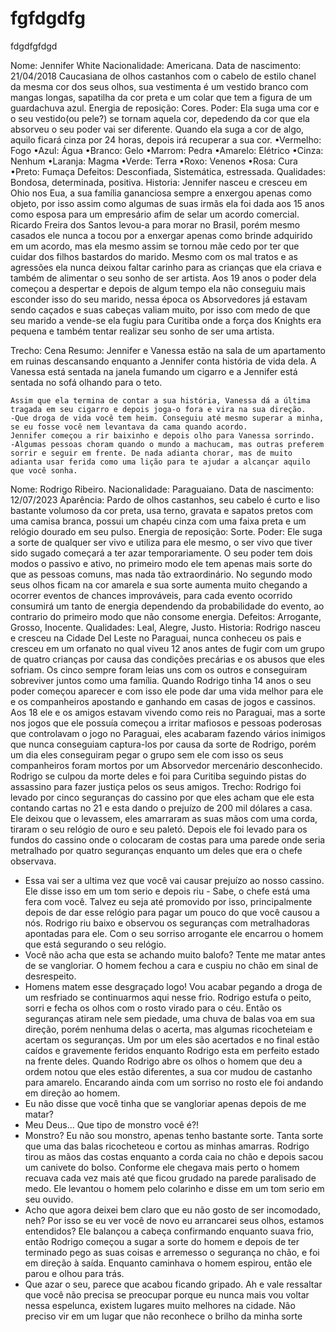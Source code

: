 # fgfdgdfg
fdgdfgfdgd

Nome: Jennifer White
Nacionalidade: Americana.
Data de nascimento: 21/04/2018
Caucasiana de olhos castanhos com o cabelo de estilo chanel da mesma cor dos seus olhos, sua vestimenta é um vestido branco com mangas longas, sapatilha da cor preta e um colar que tem a figura de um guardachuva azul.
Energia de reposição: Cores.
Poder: Ela suga uma cor e o seu vestido(ou pele?) se tornam aquela cor, depedendo da cor que ela absorveu o seu poder vai ser diferente. Quando ela suga a cor de algo, aquilo ficará cinza por 24 horas, depois irá recuperar a sua cor.
	•Vermelho: Fogo
	•Azul: Água
	•Branco: Gelo
	•Marrom: Pedra
	•Amarelo: Elétrico
	•Cinza: Nenhum
	•Laranja: Magma
	•Verde: Terra
	•Roxo: Venenos
	•Rosa: Cura
	•Preto: Fumaça
Defeitos: Desconfiada, Sistemática, estressada.
Qualidades: Bondosa, determinada, positiva.
Historia:     Jennifer nasceu e cresceu em Ohio nos Eua, a sua família gananciosa sempre a enxergou apenas como objeto, por isso assim como algumas de suas irmãs ela foi dada aos 15 anos como esposa para um empresário afim de selar um acordo comercial. Ricardo Freira dos Santos levou-a para morar no Brasil, porém mesmo casados ele nunca a tocou por a enxergar apenas como brinde adquirido em um acordo, mas ela mesmo assim se tornou mãe cedo por ter que cuidar dos filhos bastardos do marido. Mesmo com os mal tratos e as agressões ela nunca deixou faltar carinho para as crianças que ela criava e também de alimentar o seu sonho de ser artista. Aos 19 anos o poder dela começou a despertar e depois de algum tempo ela não conseguiu mais esconder isso do seu marido, nessa época os Absorvedores já estavam sendo caçados e suas cabeças valiam muito, por isso com medo de que seu marido a vende-se ela fugiu para Curitiba onde a força dos Knights era pequena e também tentar realizar seu sonho de ser uma artista.

Trecho:
	Cena Resumo: Jennifer e Vanessa estão na sala de um apartamento em ruinas descansando enquanto a Jennifer conta história de vida dela. A Vanessa está sentada na janela fumando um cigarro e a Jennifer está sentada no sofá olhando para o teto.

	Assim que ela termina de contar a sua história, Vanessa dá a última tragada em seu cigarro e depois joga-o fora e vira na sua direção.
	-Que droga de vida você tem heim. Conseguiu até mesmo superar a minha, se eu fosse você nem levantava da cama quando acordo.
	Jennifer começou a rir baixinho e depois olho para Vanessa sorrindo.
	-Algumas pessoas choram quando o mundo a machucam, mas outras preferem sorrir e seguir em frente. De nada adianta chorar, mas de muito adianta usar ferida como uma lição para te ajudar a alcançar aquilo que você sonha.

Nome: Rodrigo Ribeiro.
Nacionalidade: Paraguaiano.
Data de nascimento: 12/07/2023
Aparência: Pardo de olhos castanhos, seu cabelo é curto e liso bastante volumoso da cor preta, usa terno, gravata e sapatos pretos com uma camisa branca, possui um chapéu cinza com uma faixa preta e um relógio dourado em seu pulso.
Energia de reposição: Sorte.
Poder: Ele suga a sorte de qualquer ser vivo e utiliza para ele mesmo, o ser vivo que tiver sido sugado começará a ter azar temporariamente.
O seu poder tem dois modos o passivo e ativo, no primeiro modo ele tem apenas mais sorte do que as pessoas comuns, mas nada tão extraordinário. No segundo modo seus olhos ficam na cor amarela e sua sorte aumenta muito chegando a ocorrer eventos de chances improváveis, para cada evento ocorrido consumirá um tanto de energia dependendo da probabilidade do evento, ao contrario do primeiro modo que não consome energia.
Defeitos: Arrogante, Grosso, Inocente.
Qualidades: Leal, Alegre, Justo.
Historia: Rodrigo nasceu e cresceu na Cidade Del Leste no Paraguai, nunca conheceu os pais e cresceu em um orfanato no qual viveu 12 anos antes de fugir com um grupo de quatro crianças por causa das condições precárias e os abusos que eles sofriam. Os cinco sempre foram leias uns com os outros e conseguiram sobreviver juntos como uma família. Quando Rodrigo tinha 14 anos o seu poder começou aparecer e com isso ele pode dar uma vida melhor para ele e os companheiros apostando e ganhando em casas de jogos e cassinos. Aos 18 ele e os amigos estavam vivendo como reis no Paraguai, mas a sorte nos jogos que ele possuía começou a irritar mafiosos e pessoas poderosas que controlavam o jogo no Paraguai, eles acabaram fazendo vários inimigos que nunca conseguiam captura-los por causa da sorte de Rodrigo, porém um dia eles conseguiram pegar o grupo sem ele com isso os seus companheiros foram mortos por um Absorvedor mercenário desconhecido. Rodrigo se culpou da morte deles e foi para Curitiba seguindo pistas do assassino para fazer justiça pelos os seus amigos.
Trecho: Rodrigo foi levado por cinco seguranças do cassino por que eles acham que ele esta contando cartas no 21 e esta dando o prejuízo de 200 mil dólares a casa. Ele deixou que o levassem, eles amarraram as suas mãos com uma corda, tiraram o seu relógio de ouro e seu paletó. Depois ele foi levado para os fundos do cassino onde o colocaram de costas para uma parede onde seria metralhado por quatro seguranças enquanto um deles que era o chefe observava.

- Essa vai ser a ultima vez que você vai causar prejuízo ao nosso cassino. Ele disse isso em um tom serio e depois riu - Sabe, o chefe está uma fera com você. Talvez eu seja até promovido por isso, principalmente depois de dar esse relógio para pagar um pouco do que você causou a nós.
Rodrigo riu baixo e observou os seguranças com metralhadoras apontadas para ele. Com o seu sorriso arrogante ele encarrou o homem que está segurando o seu relógio.
- Você não acha que esta se achando muito balofo? Tente me matar antes de se vangloriar.
O homem fechou a cara e cuspiu no chão em sinal de desrespeito.
- Homens matem esse desgraçado logo! Vou acabar pegando a droga de um resfriado se continuarmos aqui nesse frio.
Rodrigo estufa o peito, sorri e fecha os olhos com o rosto virado para o céu. Então os seguranças atiram nele sem piedade, uma chuva de balas voa em sua direção, porém nenhuma delas o acerta, mas algumas ricocheteiam e acertam os seguranças. Um por um eles são acertados e no final estão caídos e gravemente feridos enquanto Rodrigo esta em perfeito estado na frente deles.
Quando Rodrigo abre os olhos o homem que deu a ordem notou que eles estão diferentes, a sua cor mudou de castanho para amarelo. Encarando ainda com um sorriso no rosto ele foi andando em direção ao homem.
- Eu não disse que você tinha que se vangloriar apenas depois de me matar?
- Meu Deus... Que tipo de monstro você é?!
- Monstro? Eu não sou monstro, apenas tenho bastante sorte. Tanta sorte que uma das balas ricocheteou e cortou as minhas amarras.
Rodrigo tirou as mãos das costas enquanto a corda caia no chão e depois sacou um canivete do bolso. Conforme ele chegava mais perto o homem recuava cada vez mais até que ficou grudado na parede paralisado de medo. Ele levantou o homem pelo colarinho e disse em um tom serio em seu ouvido.
- Acho que agora deixei bem claro que eu não gosto de ser incomodado, neh? Por isso se eu ver você de novo eu arrancarei seus olhos, estamos entendidos?
Ele balançou a cabeça confirmando enquanto suava frio, então Rodrigo começou a sugar a sorte do homem e depois de ter terminado pego as suas coisas e arremesso o segurança no chão, e foi em direção à saída. Enquanto caminhava o homem espirou, então ele parou e olhou para trás.
- Que azar o seu, parece que acabou ficando gripado. Ah e vale ressaltar que você não precisa se preocupar porque eu nunca mais vou voltar nessa espelunca, existem lugares muito melhores na cidade. Não preciso vir em um lugar que não reconhece o brilho da minha sorte

